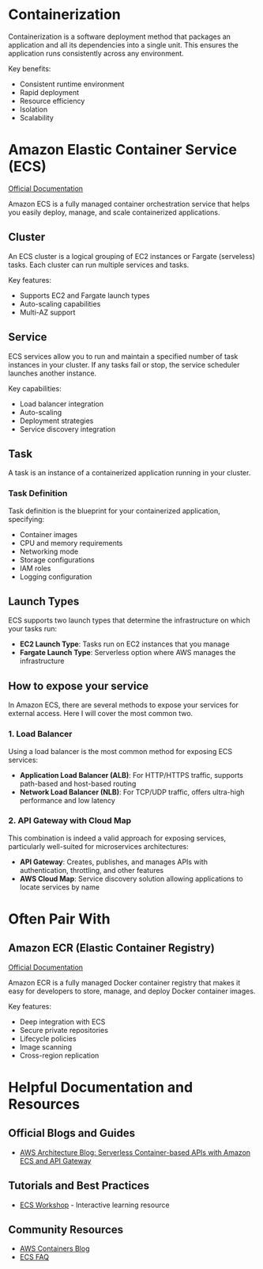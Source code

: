 # Containerization
Containerization is a software deployment method that packages an application and all its dependencies into a single unit. This ensures the application runs consistently across any environment.

Key benefits:
- Consistent runtime environment
- Rapid deployment
- Resource efficiency
- Isolation
- Scalability

# Amazon Elastic Container Service (ECS)
[Official Documentation](https://aws.amazon.com/ecs/)

Amazon ECS is a fully managed container orchestration service that helps you easily deploy, manage, and scale containerized applications.

## Cluster
An ECS cluster is a logical grouping of EC2 instances or Fargate (serveless) tasks. Each cluster can run multiple services and tasks.

Key features:
- Supports EC2 and Fargate launch types
- Auto-scaling capabilities
- Multi-AZ support

## Service
ECS services allow you to run and maintain a specified number of task instances in your cluster. If any tasks fail or stop, the service scheduler launches another instance.

Key capabilities:
- Load balancer integration
- Auto-scaling
- Deployment strategies
- Service discovery integration

## Task
A task is an instance of a containerized application running in your cluster.

### Task Definition
Task definition is the blueprint for your containerized application, specifying:
- Container images
- CPU and memory requirements
- Networking mode
- Storage configurations
- IAM roles
- Logging configuration

## Launch Types
ECS supports two launch types that determine the infrastructure on which your tasks run:
- **EC2 Launch Type**: Tasks run on EC2 instances that you manage
- **Fargate Launch Type**: Serverless option where AWS manages the infrastructure

## How to expose your service

In Amazon ECS, there are several methods to expose your services for external access. Here I will cover the most common two.

### 1. Load Balancer
Using a load balancer is the most common method for exposing ECS services:
- **Application Load Balancer (ALB)**: For HTTP/HTTPS traffic, supports path-based and host-based routing
- **Network Load Balancer (NLB)**: For TCP/UDP traffic, offers ultra-high performance and low latency


### 2. API Gateway with Cloud Map
This combination is indeed a valid approach for exposing services, particularly well-suited for microservices architectures:
- **API Gateway**: Creates, publishes, and manages APIs with authentication, throttling, and other features
- **AWS Cloud Map**: Service discovery solution allowing applications to locate services by name



# Often Pair With
## Amazon ECR (Elastic Container Registry)
[Official Documentation](https://aws.amazon.com/ecr/)

Amazon ECR is a fully managed Docker container registry that makes it easy for developers to store, manage, and deploy Docker container images.

Key features:
- Deep integration with ECS
- Secure private repositories
- Lifecycle policies
- Image scanning
- Cross-region replication


# Helpful Documentation and Resources

## Official Blogs and Guides
- [AWS Architecture Blog: Serverless Container-based APIs with Amazon ECS and API Gateway](https://aws.amazon.com/blogs/architecture/field-notes-serverless-container-based-apis-with-amazon-ecs-and-amazon-api-gateway/)

## Tutorials and Best Practices
- [ECS Workshop](https://ecsworkshop.com/) - Interactive learning resource

## Community Resources
- [AWS Containers Blog](https://aws.amazon.com/blogs/containers/)
- [ECS FAQ](https://aws.amazon.com/ecs/faqs/)